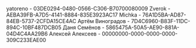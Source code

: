 yatoreno - 03DE0294-0480-0566-C306-B70700080009
Zverok - AEBA39FB-A7D5-4141-8884-835E3923AC17
Michka - 76A1D5BA-AD87-84EB-5737-2CFDA15CE4AC
Артём Виноградов - 7D4C6960-B83F-11DC-894C-10BF487DCB05
Даня Семёнов - 5865475A-50A5-AE90-881A-04D4C4AA29B6
Алексей Алексеев - 00000000-0000-0000-0000-309C233EAE00
